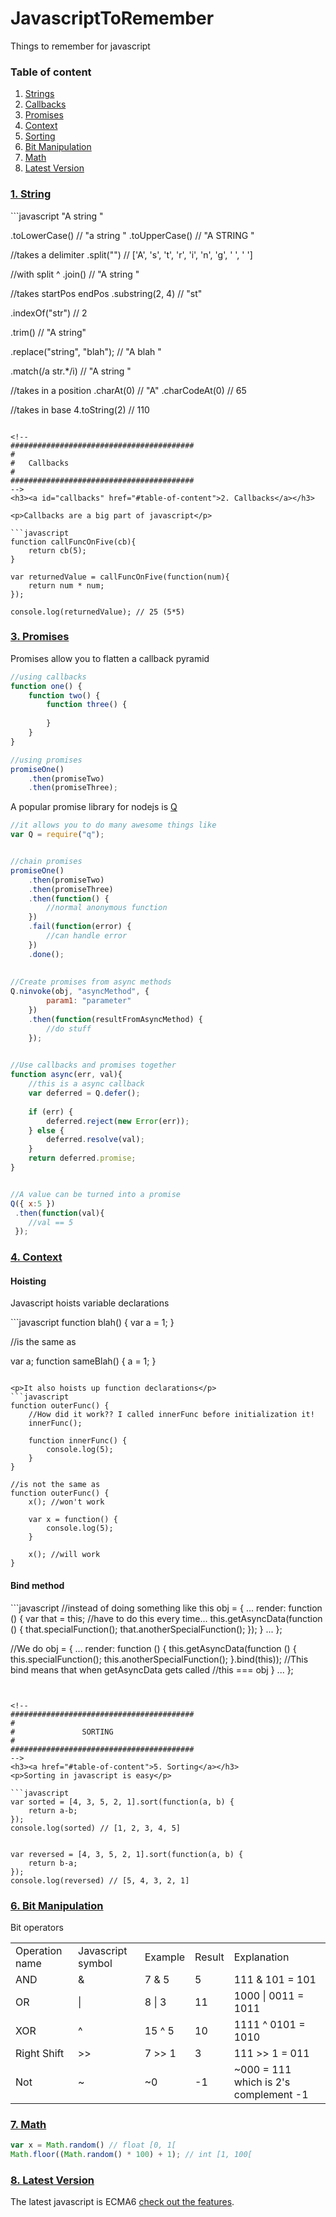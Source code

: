 JavascriptToRemember
=================
Things to remember for javascript

<h3 id="tableOfContent">Table of content</h3>
<ol>
  <li><a href="#1-string">Strings</a></li>
  <li><a href="#2-callbacks">Callbacks</a></li>
  <li><a href="#3-promises">Promises</a></li>
  <li><a href="#4-context">Context</a></li>
  <li><a href="#5-sorting">Sorting</a></li>
  <li><a href="#6-bit-manipulation">Bit Manipulation</a></li>
  <li><a href="#7-math">Math</a></li>
  <li><a href="#8-latest-version">Latest Version</a></li>
</ol>

<!-- 
#########################################
#
#		String
#
#########################################
-->
<h3 id="string"><a href="#table-of-content">1. String</a></h3>
```javascript
"A string  "

  .toLowerCase()        // "a string  "
  .toUpperCase()        // "A STRING  "
  
  //takes a delimiter
  .split("")            // ['A', 's', 't', 'r', 'i', 'n', 'g', ' ', ' ']
  
  //with split ^
  .join()               // "A string  "
  
  //takes startPos endPos
  .substring(2, 4)      // "st"
  
  .indexOf("str")       // 2
  
  .trim()               // "A string"
  
  .replace("string", "blah"); // "A blah  "
  
  .match(/a str.*/i)    // "A string  "
  
  //takes in a position
  .charAt(0)            // "A"
  .charCodeAt(0)        // 65
  
  //takes in base
  4.toString(2)         // 110
```

<!-- 
#########################################
#
#	Callbacks
#
#########################################
-->
<h3><a id="callbacks" href="#table-of-content">2. Callbacks</a></h3>

<p>Callbacks are a big part of javascript</p>

```javascript
function callFuncOnFive(cb){
	return cb(5);
}

var returnedValue = callFuncOnFive(function(num){
	return num * num;
});

console.log(returnedValue); // 25 (5*5)
```


<!-- 
#########################################
#
#		Promises
#
#########################################
-->
<h3><a href="#table-of-content">3. Promises</a></h3>
<p>Promises allow you to flatten a callback pyramid</p>

```javascript
//using callbacks
function one() {
	function two() {
		function three() {
			
		}
	}
}

//using promises
promiseOne()
	.then(promiseTwo)
	.then(promiseThree);
```

<p>A popular promise library for nodejs is <a href="https://github.com/kriskowal/q">Q</a></p>

```javascript
//it allows you to do many awesome things like
var Q = require("q");


//chain promises
promiseOne()
	.then(promiseTwo)
	.then(promiseThree)
	.then(function() {
		//normal anonymous function
	})
	.fail(function(error) {
		//can handle error
	})
	.done();
	
	
//Create promises from async methods
Q.ninvoke(obj, "asyncMethod", {
		param1: "parameter"
	})
	.then(function(resultFromAsyncMethod) {
		//do stuff
	});
	

//Use callbacks and promises together
function async(err, val){
	//this is a async callback
	var deferred = Q.defer();
	
	if (err) {
		deferred.reject(new Error(err));
	} else {
		deferred.resolve(val);
	}
	return deferred.promise;
}


//A value can be turned into a promise
Q({ x:5 })
 .then(function(val){
 	//val == 5
 });
```

<!-- 
#########################################
#
#				Context
#
#########################################
-->
<h3><a href="#table-of-content">4. Context</a></h3>

<h4>Hoisting</h4>
<p>Javascript hoists variable declarations</p>
```javascript
function blah() {
	var a = 1;
}

//is the same as

var a;
function sameBlah() {
	a = 1;
}

```

<p>It also hoists up function declarations</p>
```javascript
function outerFunc() {
	//How did it work?? I called innerFunc before initialization it!
	innerFunc();

	function innerFunc() {
		console.log(5);
	}
}

//is not the same as
function outerFunc() {
	x(); //won't work

	var x = function() {
		console.log(5);
	}
	
	x(); //will work
}

```

<h4>Bind method</h4>
```javascript
//instead of doing something like this
obj = {
...
	render: function () {
		var that = this; //have to do this every time...
		this.getAsyncData(function () {
			that.specialFunction();
			that.anotherSpecialFunction();
		});
	}
...
};


//We do
obj = {
...
	render: function () {
		this.getAsyncData(function () {
			this.specialFunction();
			this.anotherSpecialFunction();
		}.bind(this)); 
		//This bind means that when getAsyncData gets called
		//this === obj
	}
...
};

```


<!-- 
#########################################
#
#				SORTING
#
#########################################
-->
<h3><a href="#table-of-content">5. Sorting</a></h3>
<p>Sorting in javascript is easy</p>

```javascript
var sorted = [4, 3, 5, 2, 1].sort(function(a, b) {
	return a-b;
});
console.log(sorted) // [1, 2, 3, 4, 5]


var reversed = [4, 3, 5, 2, 1].sort(function(a, b) {
	return b-a;
});
console.log(reversed) // [5, 4, 3, 2, 1]
```


<!-- 
#########################################
#
#				Bit Manipulation
#
#########################################
-->
<h3><a href="#table-of-content">6. Bit Manipulation</a></h3>
<p>Bit operators</p>

<table>
	<!-- Header -->
	<tr>
		<td>Operation name</td>
		<td>Javascript symbol</td>
		<td>Example</td>
		<td>Result</td>
		<td>Explanation</td>
	</tr>
	<!-- Row 1 -->
	<tr>
		<td>AND</td>
		<td>&</td>
		<td>7 & 5</td>
		<td>5</td>
		<td>111 & 101 = 101</td>
	</tr>
	<!-- Row 2 -->
	<tr>
		<td>OR</td>
		<td>|</td>
		<td>8 | 3</td>
		<td>11</td>
		<td>1000 | 0011 = 1011</td>
	</tr>
	<!-- Row 3 -->
	<tr>
		<td>XOR</td>
		<td>^</td>
		<td>15 ^ 5</td>
		<td>10</td>
		<td>1111 ^ 0101 = 1010</td>
	</tr>
	<!-- Row 5 -->
	<tr>
		<td>Right Shift</td>
		<td>>></td>
		<td>7 >> 1</td>
		<td>3</td>
		<td>111 >> 1 = 011</td>
	</tr>
	<!-- Row 6 -->
	<tr>
		<td>Not</td>
		<td>~</td>
		<td>~0</td>
		<td>-1</td>
		<td>~000 = 111 which is 2's complement -1</td>
	</tr>
</table>


<!-- 
#########################################
#
#			Math
#
#########################################
-->
<h3><a href="#table-of-content">7. Math</a></h3>

```javascript
var x = Math.random() // float [0, 1[
Math.floor((Math.random() * 100) + 1); // int [1, 100[
```


<!-- 
#########################################
#
#			Math
#
#########################################
-->
<h3><a href="#table-of-content">8. Latest Version</a></h3>

<p>
The latest javascript is ECMA6 <a href="https://github.com/lukehoban/es6features">check out the features</a>.
</p>
